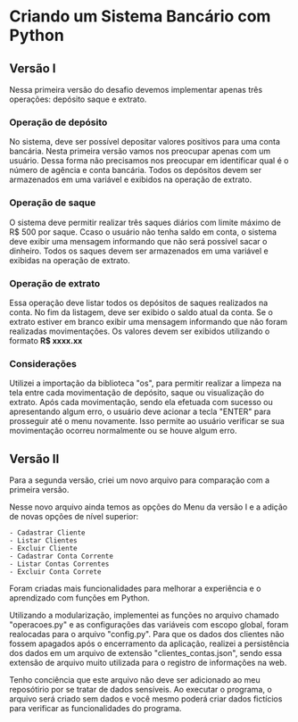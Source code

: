 # Criando um Sistema Bancário com Python

## Versão I
Nessa primeira versão do desafio devemos implementar apenas três operações: depósito saque e extrato.

### Operação de depósito 
No sistema, deve ser possível depositar valores positivos para uma conta bancária.
Nesta primeira versão vamos nos preocupar apenas com um usuário. 
Dessa forma não precisamos nos preocupar em identificar qual é o número de agência e conta bancária.
Todos os depósitos devem ser armazenados em uma variável e exibidos na operação de extrato.

### Operação de saque 
O sistema deve permitir realizar três saques diários com limite máximo de R$ 500 por saque.
Ccaso o usuário não tenha saldo em conta, o sistema deve exibir uma mensagem informando que não será possível sacar o dinheiro. 
Todos os saques devem ser armazenados em uma variável e exibidas na operação de extrato.

### Operação de extrato 
Essa operação deve listar todos os depósitos de saques realizados na conta.
No fim da listagem, deve ser exibido o saldo atual da conta.
Se o extrato estiver em branco exibir uma mensagem informando que não foram realizadas movimentações.
Os valores devem ser exibidos utilizando o formato **R$ xxxx.xx**

### Considerações
Utilizei a importação da biblioteca "os", para permitir realizar a limpeza na tela entre cada movimentação de depósito, saque ou visualização do extrato.
Após cada movimentação, sendo ela efetuada com sucesso ou apresentando algum erro, o usuário deve acionar a tecla "ENTER" para prosseguir até o menu novamente. Isso permite ao usuário verificar se sua movimentação ocorreu normalmente ou se houve algum erro.


## Versão II
Para a segunda versão, criei um novo arquivo para comparação com a primeira versão. 

Nesse novo arquivo ainda temos as opções do Menu da versão I e a adição de novas opções de nível superior:

    - Cadastrar Cliente
    - Listar Clientes
    - Excluir Cliente 
    - Cadastrar Conta Corrente
    - Listar Contas Correntes
    - Excluir Conta Correte

Foram criadas mais funcionalidades para melhorar a experiência e o aprendizado com funções em Python.


Utilizando a modularização, implementei as funções no arquivo chamado "operacoes.py" e as configurações das variáveis com escopo global, foram realocadas para o arquivo "config.py".
Para que os dados dos clientes não fossem apagados após o encerramento da aplicação, realizei a persistência dos dados em um arquivo de extensão "clientes_contas.json", sendo essa extensão de arquivo muito utilizada para o registro de informações na web.

Tenho conciência que este arquivo não deve ser adicionado ao meu reposótirio por se tratar de dados sensíveis. Ao executar o programa, o arquivo será criado sem dados e você mesmo poderá criar dados fictícios para verificar as funcionalidades do programa.
